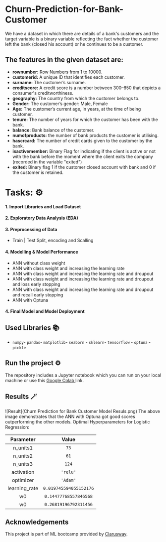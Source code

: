 # Churn-Prediction-for-Bank-Customer
<p>We have a dataset in which there are details of a bank's customers and the target variable is a binary variable reflecting the fact whether the customer left the bank (closed his account) or he continues to be a customer.</p>

## The features in the given dataset are:

- <b>rownumber:</b>  Row Numbers from 1 to 10000.
- <b>customerid:</b>  A unique ID that identifies each customer.
- <b>surname:</b>  The customer’s surname.
- <b>creditscore:</b>  A credit score is a number between 300–850 that depicts a consumer's creditworthiness.
- <b>geography:</b>  The country from which the customer belongs to.
- <b>Gender:</b>  The customer’s gender: Male, Female
- <b>Age:</b>  The customer’s current age, in years, at the time of being customer.
- <b>tenure:</b>  The number of years for which the customer has been with the bank.
- <b>balance:</b>  Bank balance of the customer.
- <b>numofproducts:</b>  the number of bank products the customer is utilising.
- <b>hascrcard:</b> The number of credit cards given to the customer by the bank.
- <b>isactivemember:</b>  Binary Flag for indicating if the client is active or not with the bank before the moment where the client exits the company (recorded in the variable "exited")
- <b>exited:</b> Binary flag 1 if the customer closed account with bank and 0 if the customer is retained. 

# Tasks: ⚙️

#### 1. Import Libraries and Load Dataset

#### 2. Exploratory Data Analysis (EDA)

#### 3. Preprocessing of Data
- Train | Test Split, encoding and Scalling
  
#### 4. Modelling & Model Performance
- ANN without class weight
- ANN with class weight and increasing the learning rate
- ANN with class weight and increasing the learning rate and droupout 
- ANN with class weight and increasing the learning rate and droupout and loss early stopping
- ANN with class weight and increasing the learning rate and droupout and recall early stopping
- ANN with Optuna 

#### 4. Final Model and Model Deployment

## Used Libraries 📚
- `numpy`- `pandas`- `matplotlib`- `seaborn` - `sklearn`- `tensorflow` - `optuna` - `pickle`

  
## Run the project ⚙️
The repository includes a Jupyter notebook which you can run on your local machine or use this <a href="https://colab.research.google.com/drive/1Vzou3fQLlPTuy_-wjTm_NLYYM8QI_Yit?usp=sharing"> Google Colab </a> link.


## Results 🪄
![Result](Churn Prediction for Bank Customer Model Resuls.png)
The above image demonstrates that the ANN with Optuna got good scores outperforming the other models.
Optimal Hyperparameters for Logistic Regression:

| Parameter    | Value   |
| :---: | :---: |
| n_units1   | `73`   |
| n_units2   | `61` |
| n_units3   | `124` |
| activation   | `'relu'` |
| optimizer   | `'Adam'` |
| learning_rate   | `0.019745594055152176` |
| w0   | `0.14477768557846568` |
| w0   | `0.26819196792311456` |


## Acknowledgements
This project is part of ML bootcamp provided by <a href="https://clarusway.com/"> Clarusway</a>.


